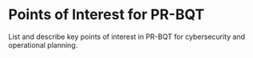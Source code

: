 # Points of Interest for PR-BQT

List and describe key points of interest in PR-BQT for cybersecurity and operational planning.
